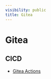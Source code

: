 ```yaml
---
visibility: public
title: Gitea
---
```


# Gitea

## CICD

- [Gitea Actions](https://docs.gitea.com/usage/actions/overview)
